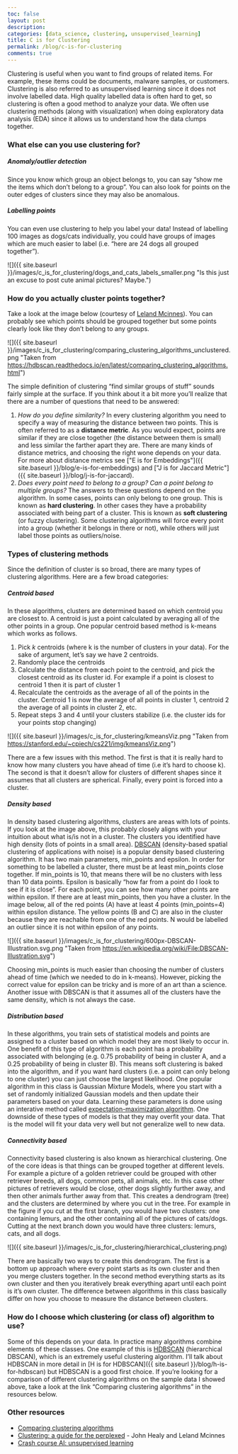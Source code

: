 ```yaml
---
toc: false
layout: post
description: 
categories: [data_science, clustering, unsupervised_learning]
title: C is for Clustering
permalink: /blog/c-is-for-clustering
comments: true
---
```


Clustering is useful when you want to find groups of related items. For example, these items could be documents, malware samples, or customers. Clustering is also referred to as unsupervised learning since it does not involve labelled data. High quality labelled data is often hard to get, so clustering is often a good method to analyze your data. We often use clustering methods (along with visualization) when doing exploratory data analysis (EDA) since it allows us to understand how the data clumps together. 

### What else can you use clustering for?

##### Anomaly/outlier detection
Since you know which group an object belongs to, you can say “show me the items which don’t belong to a group”. You can also look for points on the outer edges of clusters since they may also be anomalous.

##### Labelling points

You can even use clustering to help you label your data! Instead of labelling 100 images as dogs/cats individually, you could have groups of images which are much easier to label (i.e. “here are 24 dogs all grouped together”).

![]({{ site.baseurl }}/images/c_is_for_clustering/dogs_and_cats_labels_smaller.png "Is this just an excuse to post cute animal pictures? Maybe.")

### How do you actually cluster points together?

Take a look at the image below (courtesy of [Leland Mcinnes](https://twitter.com/leland_mcinnes)). You can probably see which points should be grouped together but some points clearly look like they don’t belong to any groups. 

![]({{ site.baseurl }}/images/c_is_for_clustering/comparing_clustering_algorithms_unclustered.png "Taken from https://hdbscan.readthedocs.io/en/latest/comparing_clustering_algorithms.html")

The simple definition of clustering “find similar groups of stuff” sounds fairly simple at the surface. If you think about it a bit more you’ll realize that there are a number of questions that need to be answered:

1. _How do you define similarity?_ In every clustering algorithm you need to specify a way of measuring the distance between two points. This is often referred to as a __distance metric__. As you would expect, points are similar if they are close together (the distance between them is small) and less similar the farther apart they are. There are many kinds of distance metrics, and choosing the right wone depends on your data. For more about distance metrics see ["E is for Embeddings"]({{ site.baseurl }}/blog/e-is-for-embeddings) and ["J is for Jaccard Metric"]({{ site.baseurl }}/blog/j-is-for-jaccard).
2. _Does every point need to belong to a group? Can a point belong to multiple groups?_ The answers to these questions depend on the algorithm. In some cases, points can only belong to one group. This is known as __hard clustering__. In other cases they have a probability associated with being part of a cluster. This is known as __soft clustering__ (or fuzzy clustering). Some clustering algorithms will force every point into a group (whether it belongs in there or not), while others will just label those points as outliers/noise.
   
### Types of clustering methods

Since the definition of cluster is so broad, there are many types of clustering algorithms. Here are a few broad categories:

##### Centroid based

In these algorithms, clusters are determined based on which centroid you are closest to. A centroid is just a point calculated by averaging all of the other points in a group. One popular centroid based method is k-means which works as follows.

1. Pick _k_ centroids (where k is the number of clusters in your data). For the sake of argument, let’s say we have 2 centroids.
2. Randomly place the centroids
3. Calculate the distance from each point to the centroid, and pick the closest centroid as its cluster id. For example if a point is closest to centroid 1 then it is part of cluster 1
4. Recalculate the centroids as the average of all of the points in the cluster. Centroid 1 is now the average of all points in cluster 1, centroid 2 the average of all points in cluster 2, etc.
5. Repeat steps 3 and 4 until your clusters stabilize (i.e. the cluster ids for your points stop changing)

![]({{ site.baseurl }}/images/c_is_for_clustering/kmeansViz.png "Taken from https://stanford.edu/~cpiech/cs221/img/kmeansViz.png")

There are a few issues with this method. The first is that it is really hard to know how many clusters you have ahead of time (i.e it’s hard to choose k). The second is that it doesn’t allow for clusters of different shapes since it assumes that all clusters are spherical. Finally, every point is forced into a cluster.

##### Density based

In density based clustering algorithms, clusters are areas with lots of points. If you look at the image above, this probably closely aligns with your intuition about what is/is not in a cluster. The clusters you identified have high density (lots of points in a small area). [DBSCAN]((https://en.wikipedia.org/wiki/DBSCAN)) (density-based spatial clustering of applications with noise) is a popular density based clustering algorithm. It has two main parameters, min_points and epsilon. In order for something to be labelled a cluster, there must be at least min_points close together. If min_points is 10, that means there will be no clusters with less than 10 data points. Epsilon is basically “how far from a point do I look to see if it is close”. For each point, you can see how many other points are within epsilon. If there are at least min_points, then you have a cluster. In the image below, all of the red points (A) have at least 4 points (min_points=4) within epsilon distance. The yellow points (B and C) are also in the cluster because they are reachable from one of the red points. N would be labelled an outlier since it is not within epsilon of any points. 

![]({{ site.baseurl }}/images/c_is_for_clustering/600px-DBSCAN-Illustration.svg.png "Taken from https://en.wikipedia.org/wiki/File:DBSCAN-Illustration.svg")

Choosing min_points is much easier than choosing the number of clusters ahead of time (which we needed to do in k-means). However, picking the correct value for epsilon can be tricky and is more of an art than a science. Another issue with DBSCAN is that it assumes all of the clusters have the same density, which is not always the case.

##### Distribution based

In these algorithms, you train sets of statistical models and points are assigned to a cluster based on which model they are most likely to occur in. One benefit of this type of algorithm is each point has a probability associated with belonging (e.g. 0.75 probability of being in cluster A, and a 0.25 probability of being in cluster B). This means soft clustering is baked into the algorithm, and if you want hard clusters (i.e. a point can only belong to one cluster) you can just choose the largest likelihood. One popular algorithm in this class is Gaussian Mixture Models, where you start with a set of randomly initialized Gaussian models and then update their parameters based on your data. Learning these parameters is done using an interative method called [expectation-maximization algorithm](https://en.wikipedia.org/wiki/Expectation%E2%80%93maximization_algorithm). One downside of these types of models is that they may overfit your data. That is the model will fit your data very well but not generalize well to new data.

##### Connectivity based

Connectivity based clustering is also known as hierarchical clustering. One of the core ideas is that things can be grouped together at different levels. For example a picture of a golden retriever could be grouped with other retriever breeds, all dogs, common pets, all animals, etc. In this case other pictures of retrievers would be close, other dogs slightly further away, and then other animals further away from that. This creates a dendrogram (tree) and the clusters are determined by where you cut in the tree. For example in the figure if you cut at the first branch, you would have two clusters: one containing lemurs, and the other containing all of the pictures of cats/dogs. Cutting at the next branch down you would have three clusters: lemurs, cats, and all dogs.

![]({{ site.baseurl }}/images/c_is_for_clustering/hierarchical_clustering.png)

There are basically two ways to create this dendrogram. The first is a bottom up approach where every point starts as its own cluster and then you merge clusters together. In the second method everything starts as its own cluster and then you iteratively break everything apart until each point is it’s own cluster. The difference between algorithms in this class basically differ on how you choose to measure the distance between clusters. 

### How do I choose which clustering (or class of) algorithm to use?

Some of this depends on your data. In practice many algorithms combine elements of these classes. One example of this is [HDBSCAN](https://hdbscan.readthedocs.io/en/latest/) (hierarchical DBSCAN), which is an extremely useful clustering algorithm. I’ll talk about HDBSCAN in more detail in [H is for HDBSCAN]({{ site.baseurl }}/blog/h-is-for-hdbscan) but HDBSCAN is a good first choice. If you’re looking for a comparison of different clustering algorithms on the sample data I showed above, take a look at the link “Comparing clustering algorithms” in the resources below.

### Other resources

* [Comparing clustering algorithms](https://hdbscan.readthedocs.io/en/latest/comparing_clustering_algorithms.html)
* [Clustering: a guide for the perplexed](https://www.youtube.com/watch?v=ayZQj4llUSU) - John Healy and Leland Mcinnes 
* [Crash course AI: unsupervised learning](https://www.youtube.com/watch?v=JnnaDNNb380&list=PL8dPuuaLjXtO65LeD2p4_Sb5XQ51par_b&index=7)

